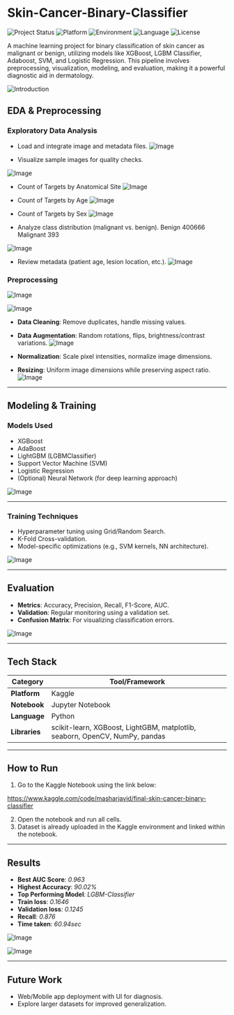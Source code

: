 # Skin-Cancer-Binary-Classifier
![Project Status](https://img.shields.io/badge/status-Completed-brightgreen.svg)
![Platform](https://img.shields.io/badge/platform-Kaggle-pink.svg)
![Environment](https://img.shields.io/badge/environment-Jupyter%20Notebook-orange.svg)
![Language](https://img.shields.io/badge/language-Python-blue.svg) 
![License](https://img.shields.io/badge/license-MIT-lightgrey.svg)

A machine learning project for binary classification of skin cancer as malignant or benign, utilizing models like XGBoost, LGBM Classifier, Adaboost, SVM, and Logistic Regression. This pipeline involves preprocessing, visualization, modeling, and evaluation, making it a powerful diagnostic aid in dermatology.

![Introduction](https://github.com/user-attachments/assets/a4d22af5-9553-47ea-835a-59f639172f06)


##  EDA & Preprocessing

### Exploratory Data Analysis
- Load and integrate image and metadata files.
![Image](https://github.com/user-attachments/assets/ca96df0d-ebec-4ecd-9d49-891d09add81b)

- Visualize sample images for quality checks.

![Image](https://github.com/user-attachments/assets/0e617997-50d1-44e1-b3a2-16b90650bfcf)

- Count of Targets by Anatomical Site
![Image](https://github.com/user-attachments/assets/741e745a-d990-42f7-b468-e6617a5ea078)

- Count of Targets by Age 
![Image](https://github.com/user-attachments/assets/ddc5fede-8b81-4867-b777-1ba1210c51d3)

- Count of Targets by Sex
![Image](https://github.com/user-attachments/assets/8fc07d31-d2fa-40c0-a706-6418963a0890)
- Analyze class distribution (malignant vs. benign).
   Benign         400666
   Malignant       393

![Image](https://github.com/user-attachments/assets/fdf47299-6d82-4b04-8af3-a8386a7e90f2)

- Review metadata (patient age, lesion location, etc.).
![Image](https://github.com/user-attachments/assets/b1f39c1c-2023-4d35-b058-4f986008ccfb)

###  Preprocessing
![Image](https://github.com/user-attachments/assets/1de69677-eb57-47ac-9c11-eb8f4d15f11f)

![Image](https://github.com/user-attachments/assets/65611ace-a879-40c6-92a4-82b9d690314f)

- **Data Cleaning**: Remove duplicates, handle missing values.
- **Data Augmentation**: Random rotations, flips, brightness/contrast variations.
![Image](https://github.com/user-attachments/assets/a6a4f88e-19fb-4613-9f62-d55f31199d88)

- **Normalization**: Scale pixel intensities, normalize image dimensions.
- **Resizing**: Uniform image dimensions while preserving aspect ratio.
![Image](https://github.com/user-attachments/assets/867e1d33-5549-4ac1-aae4-3797b14e6604)

---

## Modeling & Training

### Models Used
- XGBoost
- AdaBoost
- LightGBM (LGBMClassifier)
- Support Vector Machine (SVM)
- Logistic Regression
- (Optional) Neural Network (for deep learning approach)

![Image](https://github.com/user-attachments/assets/e538dcf7-7fc5-4795-ad73-1611b0f7ecad)

---

### Training Techniques
- Hyperparameter tuning using Grid/Random Search.
- K-Fold Cross-validation.
- Model-specific optimizations (e.g., SVM kernels, NN architecture).

![Image](https://github.com/user-attachments/assets/2cf85eb7-fb61-4547-bc29-b5d16545e086)

---

## Evaluation

- **Metrics**: Accuracy, Precision, Recall, F1-Score, AUC.
- **Validation**: Regular monitoring using a validation set.
- **Confusion Matrix**: For visualizing classification errors.

![Image](https://github.com/user-attachments/assets/5377603a-7b55-4825-a533-c9c13819db28)

---

## Tech Stack

| Category      | Tool/Framework              |
|---------------|------------------------------|
| **Platform**  | Kaggle                       |
| **Notebook**  | Jupyter Notebook             |
| **Language**  | Python                       |
| **Libraries** | scikit-learn, XGBoost, LightGBM, matplotlib, seaborn, OpenCV, NumPy, pandas |

---

## How to Run

1. Go to the Kaggle Notebook using the link below:

https://www.kaggle.com/code/masharjavid/final-skin-cancer-binary-classifier 

2. Open the notebook and run all cells.
3. Dataset is already uploaded in the Kaggle environment and linked within the notebook.

---

## Results
- **Best AUC Score**: _0.963_
- **Highest Accuracy**: _90.02%_
- **Top Performing Model**: _LGBM-Classifier_
- **Train loss**: _0.1646_
- **Validation loss**: _0.1245_
- **Recall**: _0.876_
- **Time taken**: _60.94sec_

![Image](https://github.com/user-attachments/assets/d1a54183-7afe-43c8-bd53-0a1e8d9f11e1)

![Image](https://github.com/user-attachments/assets/63cfd5e8-b9ce-4dcd-9269-0add796e33e6)

---

## Future Work
- Web/Mobile app deployment with UI for diagnosis.
- Explore larger datasets for improved generalization.
